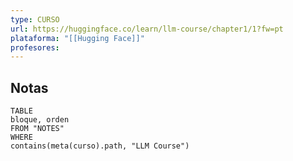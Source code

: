 ```yaml
---
type: CURSO
url: https://huggingface.co/learn/llm-course/chapter1/1?fw=pt
plataforma: "[[Hugging Face]]"
profesores:
---
```

## Notas
```dataview
TABLE
bloque, orden
FROM "NOTES" 
WHERE 
contains(meta(curso).path, "LLM Course")

```